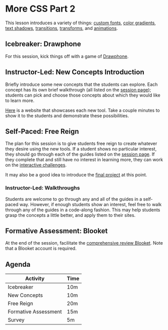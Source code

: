 # More CSS Part 2
This lesson introduces a variety of things: [custom fonts](CustomFonts.md), [color gradients](ColorGradients.md), [text shadows](TextShadows.md), [transitions](Transitions.md), [transforms](Transforms.md), and [animations](Animations.md).

## Icebreaker: Drawphone
For this session, kick things off with a game of [Drawphone](../Icebreakers/DrawphoneIcebreaker.md).

## Instructor-Led: New Concepts Introduction
Briefly introduce some new concepts that the students can explore. Each concept has its own brief walkthrough (all listed on the [session page](StudentDesc.md)); students can pick and choose those concepts about which they would like to learn more.

[Here](https://hylandtechoutreach.github.io/ucs/MoreCss2/Assets/Showcase.html) is a website that showcases each new tool. Take a couple minutes to show it to the students and demonstrate these possibilities.

## Self-Paced: Free Reign
The plan for this session is to give students free reign to create whatever they desire using the new tools. If a student shows no particular interest, they should go through each of the guides listed on the [session page](StudentDesc.md). If they complete that and still have no interest in learning more, they can work on the [interactive challenges](Challenges.md).

It may also be a good idea to introduce the [final project](../FinalProject/README.md) at this point.

### Instructor-Led: Walkthroughs
Students are welcome to go through any and all of the guides in a self-paced way. However, if enough students show an interest, feel free to walk through any of the guides in a code-along fashion. This may help students grasp the concepts a little better, and apply them to their sites.

## Formative Assessment: Blooket
At the end of the session, facilitate the [comprehensive review Blooket](https://dashboard.blooket.com/set/633f2c2e7322dbfa304b717c). Note that a Blooket account is required.

## Agenda

| Activity | Time |
|-|-|
| Icebreaker | 10m |
| New Concepts | 10m |
| Free Reign | 20m |
| Formative Assessment | 15m |
| Survey | 5m |
